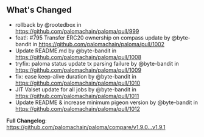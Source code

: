 ## What's Changed
* rollback by @rootedbox in https://github.com/palomachain/paloma/pull/999
* feat!: #795 Transfer ERC20 ownership on compass update by @byte-bandit in https://github.com/palomachain/paloma/pull/1002
* Update README.md by @byte-bandit in https://github.com/palomachain/paloma/pull/1008
* tryfix: paloma status update tx parsing failure by @byte-bandit in https://github.com/palomachain/paloma/pull/1009
* fix: ease keep-alive duration by @byte-bandit in https://github.com/palomachain/paloma/pull/1010
* JIT Valset update for all jobs by @byte-bandit in https://github.com/palomachain/paloma/pull/1011
* Update README & increase minimum pigeon version by @byte-bandit in https://github.com/palomachain/paloma/pull/1012


**Full Changelog**: https://github.com/palomachain/paloma/compare/v1.9.0...v1.9.1
